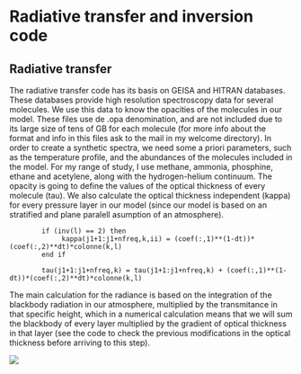 # Radiative transfer and inversion code
## Radiative transfer
The radiative transfer code has its basis on GEISA and HITRAN databases. These databases provide high resolution spectroscopy data for several molecules. We use this
data to know the opacities of the molecules in our model. These files use de .opa denomination, and are not included due to its large size of tens of GB for each molecule (for more info about the format and info in this files ask to the mail in my welcome directory). In order to create a synthetic spectra, we need some a priori parameters, such as the temperature profile, and the abundances of the molecules included in the model. For my range of study, I use methane, ammonia, phosphine, ethane and acetylene, along with the hydrogen-helium continuum. The opacity is going to define the values of the optical thickness of every molecule (tau). We also calculate the optical thickness independent (kappa) for every pressure layer in our model (since our model is based on an stratified and plane paralell asumption of an atmosphere).


            if (inv(l) == 2) then
                 kappa(j1+1:j1+nfreq,k,ii) = (coef(:,1)**(1-dt))*(coef(:,2)**dt)*colonne(k,l)
            end if

            tau(j1+1:j1+nfreq,k) = tau(j1+1:j1+nfreq,k) + (coef(:,1)**(1-dt))*(coef(:,2)**dt)*colonne(k,l)

The main calculation for the radiance is based on the integration of the blackbody radiation in our atmosphere, multiplied by the transmitance in that specific height, which in a numerical calculation means that we will sum the blackbody of every layer multiplied by the gradient of optical thickness in that layer (see the code to check the previous modifications in the optical thickness before arriving to this step).

<img src="https://latex.codecogs.com/gif.latex?T = hck^2 /frac{x}{2} " /> 
